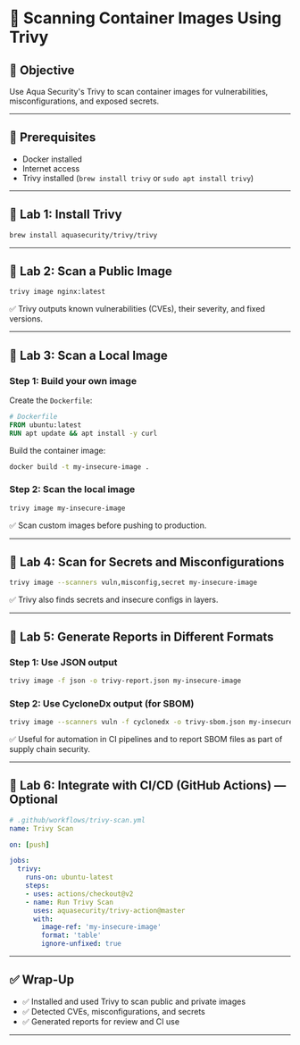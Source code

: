 # 🧪 Scanning Container Images Using Trivy

## 🎯 Objective

Use Aqua Security's Trivy to scan container images for vulnerabilities, misconfigurations, and exposed secrets.

---

## 🧰 Prerequisites

- Docker installed
- Internet access
- Trivy installed (`brew install trivy` or `sudo apt install trivy`)

---

## 🔹 Lab 1: Install Trivy

```bash
brew install aquasecurity/trivy/trivy
```

---

## 🔹 Lab 2: Scan a Public Image

```bash
trivy image nginx:latest
```

✅ Trivy outputs known vulnerabilities (CVEs), their severity, and fixed versions.

---

## 🔹 Lab 3: Scan a Local Image

### Step 1: Build your own image

Create the `Dockerfile`:

```Dockerfile
# Dockerfile
FROM ubuntu:latest
RUN apt update && apt install -y curl
```

Build the container image:

```bash
docker build -t my-insecure-image .
```

### Step 2: Scan the local image

```bash
trivy image my-insecure-image
```

✅ Scan custom images before pushing to production.

---

## 🔹 Lab 4: Scan for Secrets and Misconfigurations

```bash
trivy image --scanners vuln,misconfig,secret my-insecure-image
```

✅ Trivy also finds secrets and insecure configs in layers.

---

## 🔹 Lab 5: Generate Reports in Different Formats

### Step 1: Use JSON output

```bash
trivy image -f json -o trivy-report.json my-insecure-image
```

### Step 2: Use CycloneDx output (for SBOM)

```bash
trivy image --scanners vuln -f cyclonedx -o trivy-sbom.json my-insecure-image
```

✅ Useful for automation in CI pipelines and to report SBOM files as part of supply chain security.

---

## 🔹 Lab 6: Integrate with CI/CD (GitHub Actions) — Optional

```yaml
# .github/workflows/trivy-scan.yml
name: Trivy Scan

on: [push]

jobs:
  trivy:
    runs-on: ubuntu-latest
    steps:
    - uses: actions/checkout@v2
    - name: Run Trivy Scan
      uses: aquasecurity/trivy-action@master
      with:
        image-ref: 'my-insecure-image'
        format: 'table'
        ignore-unfixed: true
```

---

## ✅ Wrap-Up

- ✅ Installed and used Trivy to scan public and private images
- ✅ Detected CVEs, misconfigurations, and secrets
- ✅ Generated reports for review and CI use

---
